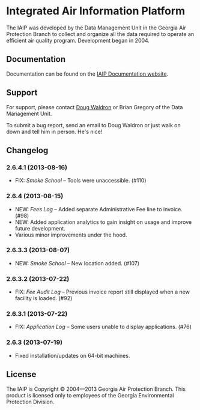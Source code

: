 Integrated Air Information Platform
===============================

The IAIP was developed by the Data Management Unit in the Georgia Air Protection Branch to collect and organize all the data required to operate an efficient air quality program. Development began in 2004.


Documentation
------------

Documentation can be found on the [IAIP Documentation website](https://sites.google.com/site/iaipdocs/).


Support
------

For support, please contact [Doug Waldron](tel:404-362-7134) or Brian Gregory of the Data Management Unit.

To submit a bug report, send an email to Doug Waldron or just walk on down and tell him in person. He's nice!


Changelog
--------

### 2.6.4.1 (2013-08-16)

* FIX: *Smoke School* – Tools were unaccessible. (#110)

### 2.6.4 (2013-08-15)

* NEW: *Fees Log* – Added separate Administrative Fee line to invoice. (#98)
* NEW: Added application analytics to gain insight on usage and improve future development.
* Various minor improvements under the hood.

### 2.6.3.3 (2013-08-07)

* NEW: *Smoke School* – New location added. (#107)

### 2.6.3.2 (2013-07-22)

* FIX: *Fee Audit Log* – Previous invoice report still displayed when a new facility is loaded. (#92)

### 2.6.3.1 (2013-07-22)

* FIX: *Application Log* – Some users unable to display applications. (#76)

### 2.6.3 (2013-07-19)

* Fixed installation/updates on 64-bit machines.


License
------

The IAIP is Copyright © 2004—2013 Georgia Air Protection Branch. This product is licensed only to employees of the Georgia Environmental Protection Division.
